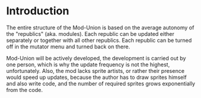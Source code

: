# Introduction

The entire structure of the Mod-Union is based on the average autonomy of the "republics" (aka. modules). Each republic can be updated either separately or together with all other republics. Each republic can be turned off in the mutator menu and turned back on there.

Mod-Union will be actively developed, the development is carried out by one person, which is why the update frequency is not the highest, unfortunately. Also, the mod lacks sprite artists, or rather their presence would speed up updates, because the author has to draw sprites himself and also write code, and the number of required sprites grows exponentially from the code.